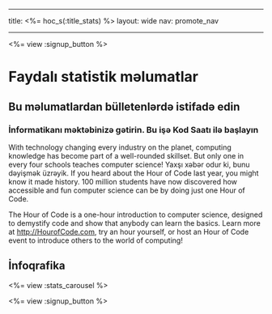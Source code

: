 * * *

title: <%= hoc_s(:title_stats) %> layout: wide nav: promote_nav

* * *

<a id="blurb"></a>

<%= view :signup_button %>

# Faydalı statistik məlumatlar

## Bu məlumatlardan bülletenlərdə istifadə edin

### İnformatikanı məktəbinizə gətirin. Bu işə Kod Saatı ilə başlayın

With technology changing every industry on the planet, computing knowledge has become part of a well-rounded skillset. But only one in every four schools teaches computer science! Yaxşı xəbər odur ki, bunu dəyişmək üzrəyik. If you heard about the Hour of Code last year, you might know it made history. 100 million students have now discovered how accessible and fun computer science can be by doing just one Hour of Code.

The Hour of Code is a one-hour introduction to computer science, designed to demystify code and show that anybody can learn the basics. Learn more at <http://HourofCode.com>, try an hour yourself, or host an Hour of Code event to introduce others to the world of computing!

<a id="infographics"></a>

## İnfoqrafika

<%= view :stats_carousel %>

<%= view :signup_button %>